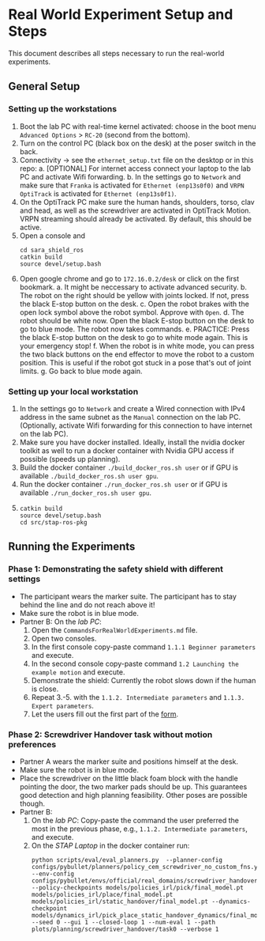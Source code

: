 # Real World Experiment Setup and Steps
This document describes all steps necessary to run the real-world experiments.

## General Setup
### Setting up the workstations
 1. Boot the lab PC with real-time kernel activated: choose in the boot menu `Advanced Options` > `RC-20`  (second from the bottom).
 2. Turn on the control PC (black box on the desk) at the poser switch in the back.
 3. Connectivity -> see the `ethernet_setup.txt` file on the desktop or in this repo:
    a. [OPTIONAL] For internet access connect your laptop to the lab PC and activate Wifi forwarding.
    b. In the settings go to `Network` and make sure that `Franka` is activated for `Ethernet (enp13s0f0)` and `VRPN OptiTrack` is activated for `Ethernet (enp13s0f1)`.
 4. On the OptiTrack PC make sure the human hands, shoulders, torso, clav and head, as well as the screwdriver are activated in OptiTrack Motion. VRPN streaming should already be activated. By default, this should be active.
 5. Open a console and 
    ```
    cd sara_shield_ros
    catkin build
    source devel/setup.bash
    ```
 6. Open google chrome and go to `172.16.0.2/desk` or click on the first bookmark.
    a. It might be neccessary to activate advanced security.
    b. The robot on the right should be yellow with joints locked. If not, press the black E-stop button on the desk.
    c. Open the robot brakes with the open lock symbol above the robot symbol. Approve with `Open`.
    d. The robot should be white now. Open the black E-stop button on the desk to go to blue mode. The robot now takes commands.
    e. PRACTICE: Press the black E-stop button on the desk to go to white mode again. This is your emergency stop! 
    f. When the robot is in white mode, you can press the two black buttons on the end effector to move the robot to a custom position. This is useful if the robot got stuck in a pose that's out of joint limits.
    g. Go back to blue mode again.

### Setting up your local workstation
 1. In the settings go to `Network` and create a Wired connection with IPv4 address in the same subnet as the `Manual` connection on the lab PC. (Optionally, activate Wifi forwarding for this connection to have internet on the lab PC).
 2. Make sure you have docker installed. Ideally, install the nvidia docker toolkit as well to run a docker container with Nvidia GPU access if possible (speeds up planning).
 3. Build the docker container `./build_docker_ros.sh user` or if GPU is available `./build_docker_ros.sh user gpu`.
 4. Run the docker container `./run_docker_ros.sh user` or if GPU is available `./run_docker_ros.sh user gpu`.
 5. ```
    catkin build
    source devel/setup.bash
    cd src/stap-ros-pkg
    ```

## Running the Experiments
### Phase 1: Demonstrating the safety shield with different settings
 - The participant wears the marker suite. The participant has to stay behind the line and do not reach above it!
 - Make sure the robot is in blue mode.
 - Partner B: On the *lab PC*:
    1. Open the `CommandsForRealWorldExperiments.md` file.
    2. Open two consoles.
    3. In the first console copy-paste command `1.1.1 Beginner parameters` and execute.
    4. In the second console copy-paste command `1.2 Launching the example motion` and execute.
    5. Demonstrate the shield: Currently the robot slows down if the human is close.
    6. Repeat 3.-5. with the `1.1.2. Intermediate parameters` and `1.1.3. Expert parameters`.
    7. Let the users fill out the first part of the [form](https://docs.google.com/forms/d/e/1FAIpQLSfkcrM-pZIDTupZSPF4uZ3kpkSjptmCOHNRKgOpXUtLXgL_pw/viewform?usp=sf_link).

### Phase 2: Screwdriver Handover task without motion preferences
 - Partner A wears the marker suite and positions himself at the desk.
 - Make sure the robot is in blue mode.
 - Place the screwdriver on the little black foam block with the handle pointing the door, the two marker pads should be up. This guarantees good detection and high planning feasibility. Other poses are possible though.
 - Partner B: 
    1. On the *lab PC*: Copy-paste the command the user preferred the most in the previous phase, e.g., `1.1.2. Intermediate parameters`, and execute.
    2. On the *STAP Laptop* in the docker container run:
        ```
        python scripts/eval/eval_planners.py  --planner-config configs/pybullet/planners/policy_cem_screwdriver_no_custom_fns.yaml --env-config configs/pybullet/envs/official/real_domains/screwdriver_handover/task0.yaml --policy-checkpoints models/policies_irl/pick/final_model.pt models/policies_irl/place/final_model.pt models/policies_irl/static_handover/final_model.pt --dynamics-checkpoint models/dynamics_irl/pick_place_static_handover_dynamics/final_model.pt --seed 0 --gui 1 --closed-loop 1 --num-eval 1 --path plots/planning/screwdriver_handover/task0 --verbose 1
        ```